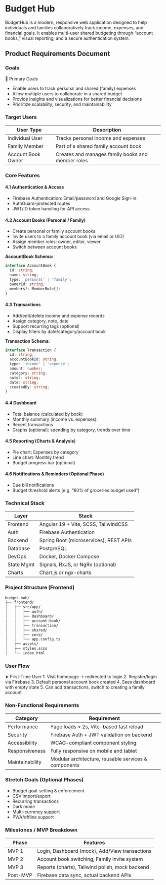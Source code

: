 # Budget Hub

BudgetHub is a modern, responsive web application designed to help individuals and families collaboratively track income, expenses, and financial goals. It enables multi-user shared budgeting through “account books,” visual reporting, and a secure authentication system.

## Product Requirements Document

### Goals

🎯 Primary Goals
- Enable users to track personal and shared (family) expenses
- Allow multiple users to collaborate in a shared budget
- Provide insights and visualizations for better financial decisions
- Prioritize scalability, security, and maintainability

### Target Users

| User Type | Description |
|-----------|-------------|
| Individual User | Tracks personal income and expenses |
| Family Member | Part of a shared family account book |
| Account Book Owner | Creates and manages family books and member roles |

### Core Features

#### 4.1 Authentication & Access
- Firebase Authentication: Email/password and Google Sign-in
- AuthGuard-protected routes
- JWT/ID token handling for API access

#### 4.2 Account Books (Personal / Family)
- Create personal or family account books
- Invite users to a family account book (via email or UID)
- Assign member roles: owner, editor, viewer
- Switch between account books

**AccountBook Schema:**
```ts
interface AccountBook {
  id: string;
  name: string;
  type: 'personal' | 'family';
  ownerId: string;
  members?: MemberRole[];
}
```

#### 4.3 Transactions
- Add/edit/delete income and expense records
- Assign category, note, date
- Support recurring tags (optional)
- Display filters by date/category/account book

**Transaction Schema:**
```ts
interface Transaction {
  id: string;
  accountBookId: string;
  type: 'income' | 'expense';
  amount: number;
  category: string;
  note?: string;
  date: string;
  createdBy: string;
}
```

#### 4.4 Dashboard
- Total balance (calculated by book)
- Monthly summary (income vs. expenses)
- Recent transactions
- Graphs (optional): spending by category, trends over time

#### 4.5 Reporting (Charts & Analysis)
- Pie chart: Expenses by category
- Line chart: Monthly trend
- Budget progress bar (optional)

#### 4.6 Notifications & Reminders (Optional Phase)
- Due bill notifications
- Budget threshold alerts (e.g. “80% of groceries budget used”)

### Technical Stack

| Layer | Stack |
|-------|-------|
| Frontend | Angular 19 + Vite, SCSS, TailwindCSS |
| Auth | Firebase Authentication |
| Backend | Spring Boot (microservices), REST APIs |
| Database | PostgreSQL |
| DevOps | Docker, Docker Compose |
| State Mgmt | Signals, RxJS, or NgRx (optional) |
| Charts | Chart.js or ngx-charts |

### Project Structure (Frontend)
```txt
budget-hub/
├── frontend/
│   ├── src/app/
│   │   ├── auth/
│   │   ├── dashboard/
│   │   ├── account-book/
│   │   ├── transaction/
│   │   ├── shared/
│   │   ├── core/
│   │   └── app.config.ts
│   ├── assets/
│   ├── styles.scss
│   └── index.html
```

### User Flow

➤ First-Time User
	1.	Visit homepage → redirected to login
	2.	Register/login via Firebase
	3.	Default personal account book created
	4.	Sees dashboard with empty state
	5.	Can add transactions, switch to creating a family account

### Non-Functional Requirements

| Category | Requirement |
|----------|-------------|
| Performance | Page loads < 2s, Vite-based fast reload |
| Security | Firebase Auth + JWT validation on backend |
| Accessibility | WCAG-compliant component styling |
| Responsiveness | Fully responsive on mobile and tablet |
| Maintainability | Modular architecture, reusable services & components |


### Stretch Goals (Optional Phases)
- Budget goal-setting & enforcement
- CSV import/export
- Recurring transactions
- Dark mode
- Multi-currency support
- PWA/offline support

### Milestones / MVP Breakdown

| Phase | Features |
|-------|----------|
| MVP 1 | Login, Dashboard (mock), Add/View transactions |
| MVP 2 | Account book switching, Family invite system |
| MVP 3 | Reports (charts), Tailwind polish, mock backend |
| Post-MVP | Firebase data sync, actual backend APIs |
